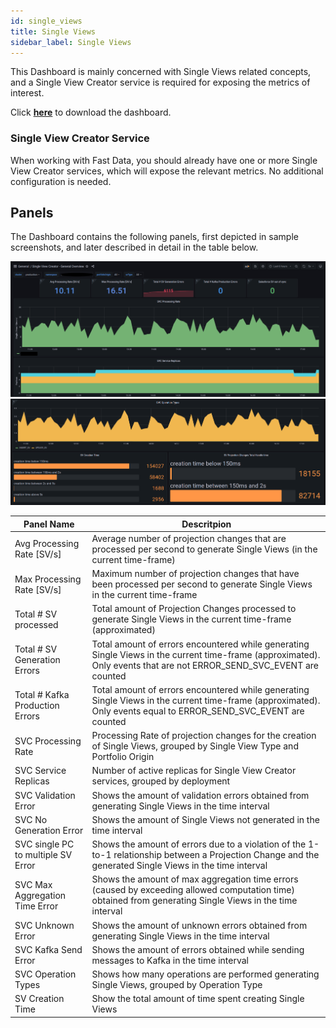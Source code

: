 ```yaml
---
id: single_views
title: Single Views
sidebar_label: Single Views
---
```


This Dashboard is mainly concerned with Single Views related concepts, and a Single View Creator service is required for exposing the metrics of interest.

Click <a download target="_blank" href="/docs_files_to_download/single-view-creator.json">**here**</a> to download the dashboard.

### Single View Creator Service

When working with Fast Data, you should already have one or more Single View Creator services, which will expose the relevant metrics. No additional configuration is needed.

## Panels

The Dashboard contains the following panels, first depicted in sample screenshots, and later described in detail in the table below.

![single views dashboard - part 1](../../img/dashboards/single_view_creator_1.png)
![single views dashboard - part 2](../../img/dashboards/single_view_creator_2.png)


| Panel Name                         | Descritpion                                                                                                                                                          |
|------------------------------------|----------------------------------------------------------------------------------------------------------------------------------------------------------------------|
| Avg Processing Rate [SV/s]         | Average number of projection changes that are processed per second to generate Single Views (in the current time-frame)                                              |
| Max Processing Rate [SV/s]         | Maximum number of projection changes that have been processed per second to generate Single Views in the current time-frame                                          |
| Total # SV processed               | Total amount of Projection Changes processed to generate Single Views in the current time-frame (approximated)                                                       |
| Total # SV Generation Errors       | Total amount of errors encountered while generating Single Views in the current time-frame (approximated). Only events that are not ERROR_SEND_SVC_EVENT are counted |
| Total # Kafka Production Errors    | Total amount of errors encountered while generating Single Views in the current time-frame (approximated). Only events equal to ERROR_SEND_SVC_EVENT are counted     |
| SVC Processing Rate                | Processing Rate of projection changes for the creation of Single Views, grouped by Single View Type and Portfolio Origin                                             |
| SVC Service Replicas               | Number of active replicas for Single View Creator services, grouped by deployment                                                                                    |
| SVC Validation Error               | Shows the amount of validation errors obtained from generating Single Views in the time interval                                                                     |
| SVC No Generation Error            | Shows the amount of Single Views not generated in the time interval                                                                                                  |
| SVC single PC to multiple SV Error | Shows the amount of errors due to a violation of the 1-to-1 relationship between a Projection Change and the generated Single Views in the time interval             |
| SVC Max Aggregation Time Error     | Shows the amount of max aggregation time errors (caused by exceeding allowed computation time) obtained from generating Single Views in the time interval            |
| SVC Unknown Error                  | Shows the amount of unknown errors obtained from generating Single Views in the time interval                                                                        |
| SVC Kafka Send Error               | Shows the amount of errors obtained while sending messages to Kafka in the time interval                                                                             |
| SVC Operation Types                | Shows how many operations are performed generating Single Views, grouped by Operation Type                                                                           |
| SV Creation Time                   | Show the total amount of time spent creating Single Views                                                                                                            |

